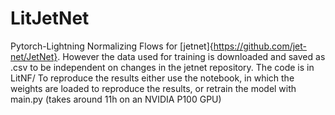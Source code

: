 # LitJetNet
Pytorch-Lightning Normalizing Flows for [jetnet]{https://github.com/jet-net/JetNet}.
However the data used for training is downloaded and saved as .csv to be independent on changes in the jetnet repository. 
The code is in LitNF/
To reproduce the results either use the notebook, in which the weights are loaded to reproduce the results, or retrain the model with main.py (takes around 11h on an NVIDIA P100 GPU)
